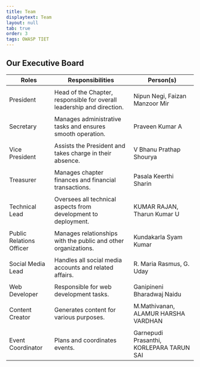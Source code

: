 ```yaml
---
title: Team
displaytext: Team
layout: null
tab: true
order: 3
tags: OWASP TIET
---
```


## Our Executive Board

| Roles                  | Responsibilities                                                | Person(s) |
| ---------------------- | -------------------------------------------------------------- | --------- |
|                        |                                                                  |            |
| President             | Head of the Chapter, responsible for overall leadership and direction. | Nipun Negi, Faizan Manzoor Mir |
|                        |                                                                  |            |
| Secretary             | Manages administrative tasks and ensures smooth operation.      | Praveen Kumar A |
|                        |                                                                  |            |
| Vice President        | Assists the President and takes charge in their absence.       | V Bhanu Prathap Shourya |
|                        |                                                                  |            |
| Treasurer             | Manages chapter finances and financial transactions.           | Pasala Keerthi Sharin |
|                        |                                                                  |            |
| Technical Lead         | Oversees all technical aspects from development to deployment. | KUMAR RAJAN, Tharun Kumar U |
|                        |                                                                  |            |
| Public Relations Officer | Manages relationships with the public and other organizations.  | Kundakarla Syam Kumar |
|                        |                                                                  |            |
| Social Media Lead      | Handles all social media accounts and related affairs.          | R. Maria Rasmus, G. Uday |
|                        |                                                                  |            |
| Web Developer          | Responsible for web development tasks.                         | Ganipineni Bharadwaj Naidu |
|                        |                                                                  |            |
| Content Creator        | Generates content for various purposes.                        | M.Mathivanan, ALAMUR HARSHA VARDHAN |
|                        |                                                                  |            |
| Event Coordinator      | Plans and coordinates events.                                 | Garnepudi Prasanthi, KORLEPARA TARUN SAI |
